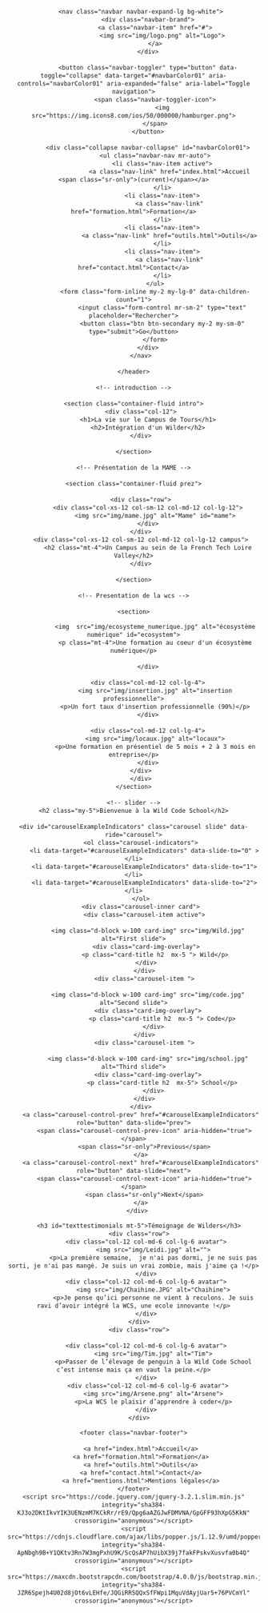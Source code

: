 <!DOCTYPE html> 
<html lang="fr">

<head>
    <meta charset="utf-8">
    <meta http-equiv="X-UA-Compatible" content="IE=edge">
    <meta name="viewport" content="width=device-width, initial-scale=1">
    <title>Wild Campus Tours</title>
    <link rel="icon" type="image/png" href="favicon.png">
    <link rel="stylesheet" href="https://maxcdn.bootstrapcdn.com/font-awesome/4.7.0/css/font-awesome.min.css">
    <link rel="stylesheet" href="https://unpkg.com/bulma@0.7.5/css/bulma.min.css" />
    <link rel="stylesheet" href="https://maxcdn.bootstrapcdn.com/bootstrap/4.0.0/css/bootstrap.min.css" integrity="sha384-Gn5384xqQ1aoWXA+058RXPxPg6fy4IWvTNh0E263XmFcJlSAwiGgFAW/dAiS6JXm" crossorigin="anonymous">
    <link rel="stylesheet" type="text/css" href="style2.css">
    <link rel="stylesheet" type="text/css" href="bootstrap.min.css">
</head>
<!--<a href="https://icons8.com/icon/42201/en-cours">En cours icon by Icons8</a>-->

<body>
    <header>


        <nav class="navbar navbar-expand-lg bg-white">
            <div class="navbar-brand">
                <a class="navbar-item" href="#">
                    <img src="img/logo.png" alt="Logo">
                </a>
            </div>

            <button class="navbar-toggler" type="button" data-toggle="collapse" data-target="#navbarColor01" aria-controls="navbarColor01" aria-expanded="false" aria-label="Toggle navigation">
                <span class="navbar-toggler-icon">
                    <img src="https://img.icons8.com/ios/50/000000/hamburger.png">
                </span>
            </button>

            <div class="collapse navbar-collapse" id="navbarColor01">
                <ul class="navbar-nav mr-auto">
                    <li class="nav-item active">
                        <a class="nav-link" href="index.html">Accueil <span class="sr-only">(current)</span></a>
                    </li>
                    <li class="nav-item">
                        <a class="nav-link" href="formation.html">Formation</a>
                    </li>
                    <li class="nav-item">
                        <a class="nav-link" href="outils.html">Outils</a>
                    </li>
                    <li class="nav-item">
                        <a class="nav-link" href="contact.html">Contact</a>
                    </li>
                </ul>
                <form class="form-inline my-2 my-lg-0" data-children-count="1">
                    <input class="form-control mr-sm-2" type="text" placeholder="Rechercher">
                    <button class="btn btn-secondary my-2 my-sm-0" type="submit">Go</button>
                </form>
            </div>
        </nav>

    </header>

    <!-- introduction -->

    <section class="container-fluid intro">
        <div class="col-12">
            <h1>La vie sur le Campus de Tours</h1>
            <h2>Intégration d'un Wilder</h2>
        </div>

    </section>

    <!-- Présentation de la MAME -->

    <section class="container-fluid prez">

        <div class="row">
            <div class="col-xs-12 col-sm-12 col-md-12 col-lg-12">
                <img src="img/mame.jpg" alt="Mame" id="mame">
            </div>
        </div>
        <div class="col-xs-12 col-sm-12 col-md-12 col-lg-12 campus">
            <h2 class="mt-4">Un Campus au sein de la French Tech Loire Valley</h2>
        </div>

    </section>
    
    <!-- Presentation de la wcs -->

    <section>
<div class="container  my-4">
        <div class="row">
           <div class="col-md-12 col-lg-4">
          
                <img  src="img/ecosysteme_numerique.jpg" alt="écosystème numérique" id="ecosystem">
                <p class="mt-4">Une formation au coeur d'un écosystème numérique</p>
           
            </div>
  
            <div class="col-md-12 col-lg-4">
                <img src="img/insertion.jpg" alt="insertion professionnelle">
                <p>Un fort taux d'insertion professionnelle (90%)</p>
            </div>

            <div class="col-md-12 col-lg-4">
                <img src="img/locaux.jpg" alt="locaux">
                <p>Une formation en présentiel de 5 mois + 2 à 3 mois en entreprise</p>
            </div>
        </div>
        </div>
    </section>

    <!-- slider -->
    <h2 class="my-5">Bienvenue à la Wild Code School</h2>

    <div id="carouselExampleIndicators" class="carousel slide" data-ride="carousel">
        <ol class="carousel-indicators">
          <li data-target="#carouselExampleIndicators" data-slide-to="0" ></li>
          <li data-target="#carouselExampleIndicators" data-slide-to="1"></li>
          <li data-target="#carouselExampleIndicators" data-slide-to="2"></li>
        </ol>
        <div class="carousel-inner card">
          <div class="carousel-item active">
             
            <img class="d-block w-100 card-img" src="img/Wild.jpg" alt="First slide">
           <div class="card-img-overlay">
                <p class="card-title h2  mx-5 "> Wild</p>
           </div>
          </div>
          <div class="carousel-item ">
                
            <img class="d-block w-100 card-img" src="img/code.jpg" alt="Second slide">
            <div class="card-img-overlay">
                    <p class="card-title h2  mx-5 "> Code</p>
               </div>
          </div>
          <div class="carousel-item ">
                
            <img class="d-block w-100 card-img" src="img/school.jpg" alt="Third slide">
            <div class="card-img-overlay">
                    <p class="card-title h2  mx-5"> School</p>
               </div>
          </div>
        </div>
        <a class="carousel-control-prev" href="#carouselExampleIndicators" role="button" data-slide="prev">
          <span class="carousel-control-prev-icon" aria-hidden="true"></span>
          <span class="sr-only">Previous</span>
        </a>
        <a class="carousel-control-next" href="#carouselExampleIndicators" role="button" data-slide="next">
          <span class="carousel-control-next-icon" aria-hidden="true"></span>
          <span class="sr-only">Next</span>
        </a>
      </div>

 <!-- Témoignages de wilders -->
   <div class="container testimonials mt-5">

       <h3 id="texttestimonials mt-5">Témoignage de Wilders</h3>
       <div class="row">
           <div class="col-12 col-md-6 col-lg-6 avatar">
               <img src="img/Leidi.jpg" alt="">
               <p>La première semaine,  je n'ai pas dormi, je ne suis pas sorti, je n'ai pas mangé. Je suis un vrai zombie, mais j'aime ça !</p>
           </div>
           <div class="col-12 col-md-6 col-lg-6 avatar">
               <img src="img/Chaihine.JPG" alt="Chaihine">
               <p>Je pense qu’ici personne ne vient à reculons. Je suis ravi d’avoir intégré la WCS, une ecole innovante !</p>
           </div>
       </div>
       <div class="row">

           <div class="col-12 col-md-6 col-lg-6 avatar">
               <img src="img/Tim.jpg" alt="Tim">
               <p>Passer de l’élevage de penguin à la Wild Code School c’est intense mais ça en vaut la peine.</p>
           </div>
            <div class="col-12 col-md-6 col-lg-6 avatar">
               <img src="img/Arsene.png" alt="Arsene">
               <p>La WCS le plaisir d’apprendre à coder</p>
           </div>
       </div>
   </div>


    <footer class="navbar-footer">

        <a href="index.html">Accueil</a>
        <a href="formation.html">Formation</a>
        <a href="outils.html">Outils</a>
        <a href="contact.html">Contact</a>
        <a href="mentions.html">Mentions légales</a>
    </footer>
    <script src="https://code.jquery.com/jquery-3.2.1.slim.min.js" integrity="sha384-KJ3o2DKtIkvYIK3UENzmM7KCkRr/rE9/Qpg6aAZGJwFDMVNA/GpGFF93hXpG5KkN" crossorigin="anonymous"></script>
    <script src="https://cdnjs.cloudflare.com/ajax/libs/popper.js/1.12.9/umd/popper.min.js" integrity="sha384-ApNbgh9B+Y1QKtv3Rn7W3mgPxhU9K/ScQsAP7hUibX39j7fakFPskvXusvfa0b4Q" crossorigin="anonymous"></script>
    <script src="https://maxcdn.bootstrapcdn.com/bootstrap/4.0.0/js/bootstrap.min.js" integrity="sha384-JZR6Spejh4U02d8jOt6vLEHfe/JQGiRRSQQxSfFWpi1MquVdAyjUar5+76PVCmYl" crossorigin="anonymous"></script>
</body>

</html>
